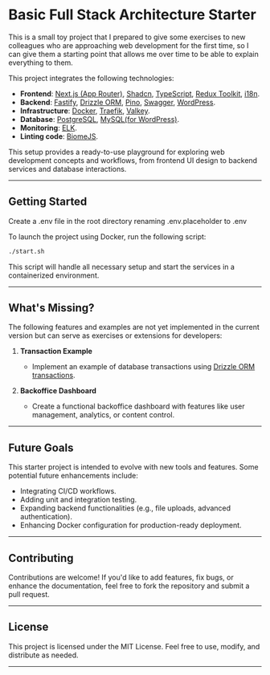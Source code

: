 # **Basic Full Stack Architecture Starter**

This is a small toy project that I prepared to give some exercises to new colleagues who are approaching web development for the first time, so I can give them a starting point that allows me over time to be able to explain everything to them.

This project integrates the following technologies:

- **Frontend**: [Next.js (App Router)](https://nextjs.org/docs/app), [Shadcn](https://ui.shadcn.com/docs/components/accordion), [TypeScript](https://www.typescriptlang.org/), [Redux Toolkit](https://redux-toolkit.js.org/), [i18n](https://next-intl-docs.vercel.app/docs/getting-started/app-router/without-i18n-routing).
- **Backend**: [Fastify](https://www.fastify.io/), [Drizzle ORM](https://orm.drizzle.team/), [Pino](https://getpino.io/#/), [Swagger](https://swagger.io/), [WordPress](https://wordpress.org/).
- **Infrastructure**: [Docker](https://www.docker.com/), [Traefik](https://doc.traefik.io/traefik/), [Valkey](https://valkey.dev/).
- **Database**: [PostgreSQL](https://www.postgresql.org/), [MySQL(for WordPress)](https://www.mysql.com/).
- **Monitoring**: [ELK](https://www.elastic.co/what-is/elk-stack).
- **Linting code**: [BiomeJS](https://biomejs.dev/).

This setup provides a ready-to-use playground for exploring web development concepts and workflows, from frontend UI design to backend services and database interactions.

---

## **Getting Started**

Create a .env file in the root directory renaming .env.placeholder to .env

To launch the project using Docker, run the following script:

```bash
./start.sh
```

This script will handle all necessary setup and start the services in a containerized environment.

---

## **What's Missing?**

The following features and examples are not yet implemented in the current version but can serve as exercises or extensions for developers:

1. **Transaction Example**
   - Implement an example of database transactions using [Drizzle ORM transactions](https://orm.drizzle.team/docs/transactions#transactions).

2. **Backoffice Dashboard**
   - Create a functional backoffice dashboard with features like user management, analytics, or content control.

---

## **Future Goals**

This starter project is intended to evolve with new tools and features. Some potential future enhancements include:

- Integrating CI/CD workflows.
- Adding unit and integration testing.
- Expanding backend functionalities (e.g., file uploads, advanced authentication).
- Enhancing Docker configuration for production-ready deployment.

---

## **Contributing**

Contributions are welcome! If you'd like to add features, fix bugs, or enhance the documentation, feel free to fork the repository and submit a pull request.

---

## **License**

This project is licensed under the MIT License. Feel free to use, modify, and distribute as needed.

---
